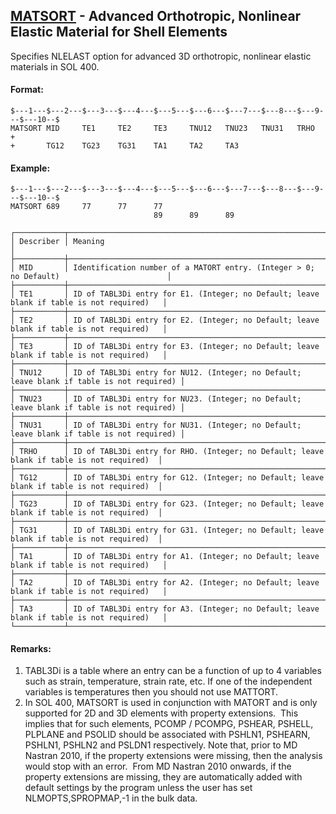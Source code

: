 ## [MATSORT](https://nexus.hexagon.com/documentationcenter/bundle/MSC_Nastran_2022.4/page/Nastran_Combined_Book/qrg/bulkno/TOC.MATSORT.xhtml) - Advanced Orthotropic, Nonlinear Elastic Material for Shell Elements

Specifies NLELAST option for advanced 3D orthotropic, nonlinear elastic materials in SOL 400.

#### Format:

```nastran
$---1---$---2---$---3---$---4---$---5---$---6---$---7---$---8---$---9---$---10--$
MATSORT MID     TE1     TE2     TE3     TNU12   TNU23   TNU31   TRHO    +       
+       TG12    TG23    TG31    TA1     TA2     TA3                             
```

#### Example:

```nastran
$---1---$---2---$---3---$---4---$---5---$---6---$---7---$---8---$---9---$---10--$
MATSORT 689     77      77      77                                              
                                89      89      89                              
```

```text
┌───────────┬───────────────────────────────────────────────────────────────────────────────────────────┐
│ Describer │ Meaning                                                                                   │
├───────────┼───────────────────────────────────────────────────────────────────────────────────────────┤
│ MID       │ Identification number of a MATORT entry. (Integer > 0; no Default)                        │
├───────────┼───────────────────────────────────────────────────────────────────────────────────────────┤
│ TE1       │ ID of TABL3Di entry for E1. (Integer; no Default; leave blank if table is not required)   │
├───────────┼───────────────────────────────────────────────────────────────────────────────────────────┤
│ TE2       │ ID of TABL3Di entry for E2. (Integer; no Default; leave blank if table is not required)   │
├───────────┼───────────────────────────────────────────────────────────────────────────────────────────┤
│ TE3       │ ID of TABL3Di entry for E3. (Integer; no Default; leave blank if table is not required)   │
├───────────┼───────────────────────────────────────────────────────────────────────────────────────────┤
│ TNU12     │ ID of TABL3Di entry for NU12. (Integer; no Default; leave blank if table is not required) │
├───────────┼───────────────────────────────────────────────────────────────────────────────────────────┤
│ TNU23     │ ID of TABL3Di entry for NU23. (Integer; no Default; leave blank if table is not required) │
├───────────┼───────────────────────────────────────────────────────────────────────────────────────────┤
│ TNU31     │ ID of TABL3Di entry for NU31. (Integer; no Default; leave blank if table is not required) │
├───────────┼───────────────────────────────────────────────────────────────────────────────────────────┤
│ TRHO      │ ID of TABL3Di entry for RHO. (Integer; no Default; leave blank if table is not required)  │
├───────────┼───────────────────────────────────────────────────────────────────────────────────────────┤
│ TG12      │ ID of TABL3Di entry for G12. (Integer; no Default; leave blank if table is not required)  │
├───────────┼───────────────────────────────────────────────────────────────────────────────────────────┤
│ TG23      │ ID of TABL3Di entry for G23. (Integer; no Default; leave blank if table is not required)  │
├───────────┼───────────────────────────────────────────────────────────────────────────────────────────┤
│ TG31      │ ID of TABL3Di entry for G31. (Integer; no Default; leave blank if table is not required)  │
├───────────┼───────────────────────────────────────────────────────────────────────────────────────────┤
│ TA1       │ ID of TABL3Di entry for A1. (Integer; no Default; leave blank if table is not required)   │
├───────────┼───────────────────────────────────────────────────────────────────────────────────────────┤
│ TA2       │ ID of TABL3Di entry for A2. (Integer; no Default; leave blank if table is not required)   │
├───────────┼───────────────────────────────────────────────────────────────────────────────────────────┤
│ TA3       │ ID of TABL3Di entry for A3. (Integer; no Default; leave blank if table is not required)   │
└───────────┴───────────────────────────────────────────────────────────────────────────────────────────┘
```

#### Remarks:

1. TABL3Di is a table where an entry can be a function of up to 4 variables such as strain, temperature, strain rate, etc. If one of the independent variables is temperatures then you should not use MATTORT.
2. In SOL 400, MATSORT is used in conjunction with MATORT and is only supported for 2D and 3D elements with property extensions.  This implies that for such elements, PCOMP / PCOMPG, PSHEAR, PSHELL, PLPLANE and PSOLID should be associated with PSHLN1, PSHEARN, PSHLN1, PSHLN2 and PSLDN1 respectively. Note that, prior to MD Nastran 2010, if the property extensions were missing, then the analysis would stop with an error.  From MD Nastran 2010 onwards, if the property extensions are missing, they are automatically added with default settings by the program unless the user has set NLMOPTS,SPROPMAP,-1 in the bulk data.
